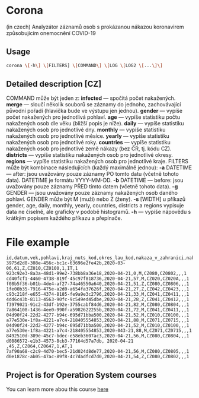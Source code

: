 # Corona
(in czech)
Analyzátor záznamů osob s prokázanou nákazou koronavirem způsobujícím onemocnění COVID-19

## Usage
```bash
corona \[-h\] \[FILTERS] \[COMMAND\] \[LOG \[LOG2 \[...\]\]
```

## Detailed description [CZ]
COMMAND může být jeden z:
**infected** — spočítá počet nakažených.
**merge** — sloučí několik souborů se záznamy do jednoho, zachovávající původní pořadí (hlavička bude ve výstupu jen jednou).
**gender** — vypíše počet nakažených pro jednotlivá pohlaví.
**age** — vypíše statistiku počtu nakažených osob dle věku (bližší popis je níže).
**daily** — vypíše statistiku nakažených osob pro jednotlivé dny.
**monthly** — vypíše statistiku nakažených osob pro jednotlivé měsíce.
**yearly** — vypíše statistiku nakažených osob pro jednotlivé roky.
**countries** — vypíše statistiku nakažených osob pro jednotlivé země nákazy (bez ČR, tj. kódu CZ).
**districts** — vypíše statistiku nakažených osob pro jednotlivé okresy.
**regions** — vypíše statistiku nakažených osob pro jednotlivé kraje.
FILTERS může být kombinace následujících (každý maximálně jednou):
**-a** DATETIME — after: jsou uvažovány pouze záznamy PO tomto datu (včetně tohoto data). DATETIME je formátu YYYY-MM-DD.
**-b** DATETIME — before: jsou uvažovány pouze záznamy PŘED tímto datem (včetně tohoto data).
**-g** GENDER — jsou uvažovány pouze záznamy nakažených osob daného pohlaví. GENDER může být M (muži) nebo Z (ženy).
**-s** [WIDTH] u příkazů gender, age, daily, monthly, yearly, countries, districts a regions vypisuje data ne číselně, ale graficky v podobě histogramů.
**-h** — vypíše nápovědu s krátkým popisem každého příkazu a přepínače.

# File example
```csv
id,datum,vek,pohlavi,kraj_nuts_kod,okres_lau_kod,nakaza_v_zahranici,nakaza_zeme_csu_kod,reportovano_khs
3975d2d8-308e-456c-bc1c-63696e2fe42b,2020-03-06,61,Z,CZ010,CZ0100,1,IT,1
923c92e3-8a3a-48d1-99e2-738bb8a36e18,2020-04-21,0,M,CZ080,CZ0802,,,1
cd40fcf1-4460-4738-819f-45c97f818736,2020-04-21,57,M,CZ020,CZ020A,,,1
f08b5f36-b01b-4de4-af27-74a46550a640,2020-04-21,51,Z,CZ080,CZ0806,,,1
1fe00b35-7916-475e-a2d0-a654fa37626f,2020-04-21,27,Z,CZ042,CZ0423,,,1
c93c218f-e655-4374-8185-fe9a9e3c2796,2020-04-21,33,M,CZ041,CZ0411,,,1
4dd6c43b-8113-4563-90fc-9c549ed45dbe,2020-04-21,28,Z,CZ041,CZ0412,,,1
f3979021-91c2-43df-b92e-3755cabf84d6,2020-04-21,82,M,CZ080,CZ0804,,,1
7a864108-1436-4ee0-990f-a5982622255b,2020-04-21,72,M,CZ041,CZ0411,,,1
04d90f24-22d2-4277-b94c-695d71bba500,2020-04-21,52,M,CZ010,CZ0100,,,1
a77e530e-1f8a-4221-a7c4-218405554853,2020-04-21,88,M,CZ071,CZ0715,,,1
04d90f24-22d2-4277-b94c-695d71bba500,2020-04-21,52,M,CZ010,CZ0100,,,1
a77e530e-1f8a-4221-a7c4-218405554853,2020-043-21,88,M,CZ071,CZ0715,,,1
8492510d-309e-45c7-bdec-e58eb3607ac3,2020-04-21,56,M,CZ080,CZ0804,,,1
d0886572-e1b3-4573-8cb3-77164d57a7db, 2020-04-21 ,45,Z,CZ064,CZ0647,1,AT,1
7af90a68-c2c9-4d70-bec5-21d024d8de77,2020-04-21,56,M,CZ080,CZ0805,,,1
d0e1878c-ab05-47ac-89f8-4c7dadfcd7d0,2020-04-21,54,Z,CZ080,CZ0802,,,1
```

## Project is for Operation System courses
You can learn more abou this course [here](https://www.fit.vut.cz/study/course/244864/.cs)
